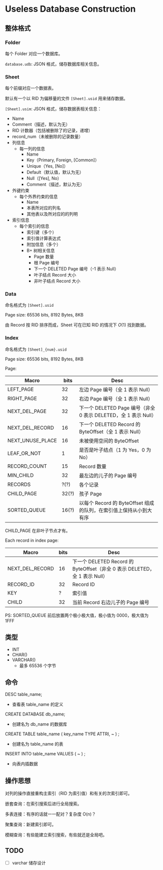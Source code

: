# Useless Database Construction

## 整体格式

### Folder

每个 Folder 对应一个数据库。

`database.udb`: JSON 格式，储存数据库相关信息。

### Sheet

每个前缀对应一个数据表。

默认有一个以 RID 为偏移量的文件 `[Sheet].usid` 用来储存数据。

`[Sheet].usim`: JSON 格式，储存数据表相关信息：

- Name
- Comment（描述，默认为无）
- RID 计数器（包括被删除了的记录，递增）
- record_num（未被删除的记录数量）
- 列信息
  - 每一列的信息
    - Name
    - Key（Primary, Foreign, [Common]）
    - Unique（Yes, [No]）
    - Default（默认值，默认为无）
    - Null（[Yes], No）
    - Comment（描述，默认为无）
- 外键约束
  - 每个外界约束的信息
    - Name
    - 本表所对应的列名
    - 其他表以及所对应的的列明
- 索引信息
  - 每个索引的信息
    - 索引键（多个）
    - 索引值计算表达式
    - 附加信息（多个）
    - B+ 树相关信息
      - Page 数量
      - 根 Page 编号
      - 下一个 DELETED Page 编号（-1 表示 Null）
      - 叶子结点 Record 大小
      - 非叶子结点 Record 大小

### Data

命名格式为 `[Sheet].usid`

Page size: 65536 bits, 8192 Bytes, 8KB

由 Record 按 RID 排序而成，Sheet 可在已知 RID 的情况下 $O(1)$ 找到数据。

### Index

命名格式为 `[Sheet]_{num}.usid`

Page size: 65536 bits, 8192 Bytes, 8KB

Page:

| Macro            | bits  | Desc                                                         |
| ---------------- | ----- | ------------------------------------------------------------ |
| LEFT_PAGE        | 32    | 左边 Page 编号（全 1 表示 Null）                             |
| RIGHT_PAGE       | 32    | 右边 Page 编号（全 1 表示 Null）                             |
| NEXT_DEL_PAGE    | 32    | 下一个 DELETED Page 编号（非全 0 表示 DELETED，全 1 表示 Null） |
| NEXT_DEL_RECORD  | 16    | 下一个 DELETED Record 的 ByteOffset（全 1 表示 Null）        |
| NEXT_UNUSE_PLACE | 16    | 未被使用空间的 ByteOffset                                    |
| LEAF_OR_NOT      | 1     | 是否是叶子结点（1 为 Yes，0 为 No）                          |
| RECORD_COUNT     | 15    | Record 数量                                                  |
| MIN_CHILD        | 32    | 最左边的儿子的 Page 编号                                     |
| RECORDS          | ?(?)  | 各个记录                                                     |
| CHILD_PAGE       | 32(?) | 孩子 Page                                                    |
| SORTED_QUEUE     | 16(?) | 以每个 Record 的 ByteOffset 组成的队列，在索引值上保持从小到大有序 |

CHILD_PAGE 在非叶子节点才有。

Each record in index page:

| Macro           | bits | Desc                                                         |
| --------------- | ---- | ------------------------------------------------------------ |
| NEXT_DEL_RECORD | 16   | 下一个 DELETED Record 的 ByteOffset（非全 0 表示 DELETED，全 1 表示 Null） |
| RECORD_ID       | 32   | Record ID                                                    |
| KEY             | ?    | 索引值                                                       |
| CHILD           | 32   | 当前 Record 右边儿子的 Page 编号                             |

PS: SORTED_QUEUE 前后放置两个极小极大值，极小值为 0000，极大值为 1FFF

## 类型

- INT
- CHAR()
- VARCHAR()
  - 最多 65536 个字节

## 命令

DESC table_name;

- 查看表 table_name 的定义

CREATE DATABASE db_name;

- 创建名为 db_name 的数据库

CREATE TABLE table_name ( key_name TYPE ATTRI, ~ ) ;

- 创建名为 table_name 的表

INSERT INTO table_name VALUES ( ~ ) ;

- 向表内插数据

## 操作思想

对列的操作直接重构主索引（RID 为索引值）和有关的次索引即可。

嵌套查询：在索引搜索后进行全局搜索。

多表连接：有序的话就一一配对？复杂度 O(n)？

聚集查询：新建索引即可。

模糊查询：有些能建立索引搜索，有些就还是全局吧。

## TODO

- [ ] varchar 储存设计
